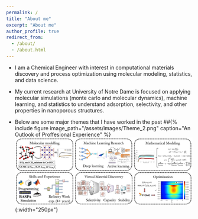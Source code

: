 ```yaml
---
permalink: /
title: "About me"
excerpt: "About me"
author_profile: true
redirect_from: 
  - /about/
  - /about.html
---
```

* I am a Chemical Engineer with interest in computational materials discovery and process optimization using molecular modeling, statistics, and data science. 

* My current research at University of Notre Dame is focused on applying molecular simulations (monte carlo and molecular dynamics), machine learning, and statistics to understand adsorption, selectivity, and other properties in nanoporous structures. 

* Below are some major themes that I have worked in the past 
##{% include figure image_path="/assets/images/Theme_2.png" caption="An Outlook of Proffesional Experience" %}
 ![My Image](/assets/images/Theme_2.png){:width="250px"}

